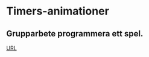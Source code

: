 # Timers-animationer

## Grupparbete programmera ett spel.

[URL](https://saraekman.github.io/Timers-animationer/)